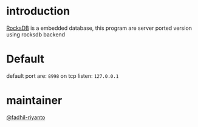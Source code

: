 
# introduction
<a href="https://github.com/facebook/rocksdb">RocksDB</a> is a embedded database, this program are server ported version using rocksdb backend

# Default
default port are: `8998` on tcp
listen: `127.0.0.1`

# maintainer
<a href="https://github.com/fadhil-riyanto">@fadhil-riyanto</a>